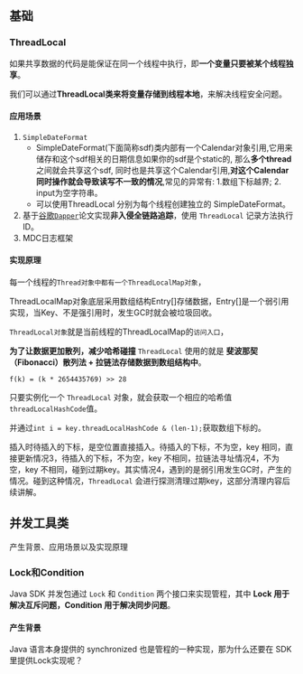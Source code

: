 

## 基础



### ThreadLocal

如果共享数据的代码是能保证在同一个线程中执行，即**一个变量只要被某个线程独享**。

我们可以通过**ThreadLocal类来将变量存储到线程本地**，来解决线程安全问题。

#### 应用场景

1. `SimpleDateFormat`
   - SimpleDateFormat(下面简称sdf)类内部有一个Calendar对象引用,它用来储存和这个sdf相关的日期信息如果你的sdf是个static的, 那么**多个thread** 之间就会共享这个sdf, 同时也是共享这个Calendar引用,**对这个Calendar同时操作就会导致读写不一致的情况**,常见的异常有: 1.数组下标越界; 2. input为空字符串。
   - 可以使用ThreadLocal 分别为每个线程创建独立的 SimpleDateFormat。
2. 基于[谷歌`Dapper`](https://bigbully.github.io/Dapper-translation/)论文实现**非入侵全链路追踪**，使用 `ThreadLocal` 记录方法执行ID。
3. MDC日志框架

#### 实现原理

每一个线程的`Thread对象中都有一个ThreadLocalMap对象`，

ThreadLocalMap对象底层采用数组结构Entry[]存储数据，Entry[]是一个弱引用实现，当Key、不是强引用时，发生GC时就会被垃圾回收。

`ThreadLocal对象`就是当前线程的ThreadLocalMap的`访问入口`，

**为了让数据更加散列，减少哈希碰撞** `ThreadLocal` 使用的就是 **斐波那契（Fibonacci）散列法 + 拉链法存储数据到数组结构中**。

`f(k) = (k * 2654435769) >> 28`

只要实例化一个 `ThreadLocal` 对象，就会获取一个相应的哈希值`threadLocalHashCode`值。

并通过`int i = key.threadLocalHashCode & (len-1);`获取数组下标的。

插入时待插入的下标，是空位置直接插入。待插入的下标，不为空，key 相同，直接更新情况3，待插入的下标，不为空，key 不相同，拉链法寻址情况4，不为空，key 不相同，碰到过期key。其实情况4，遇到的是弱引用发生GC时，产生的情况。碰到这种情况，`ThreadLocal` 会进行探测清理过期key，这部分清理内容后续讲解。











## 并发工具类

产生背景、应用场景以及实现原理

### Lock和Condition

Java SDK 并发包通过 `Lock` 和 `Condition` 两个接口来实现管程，其中 **Lock 用于解决互斥问题，Condition 用于解决同步问题**。

#### 产生背景

Java 语言本身提供的 synchronized 也是管程的一种实现，那为什么还要在 SDK 里提供Lock实现呢？

